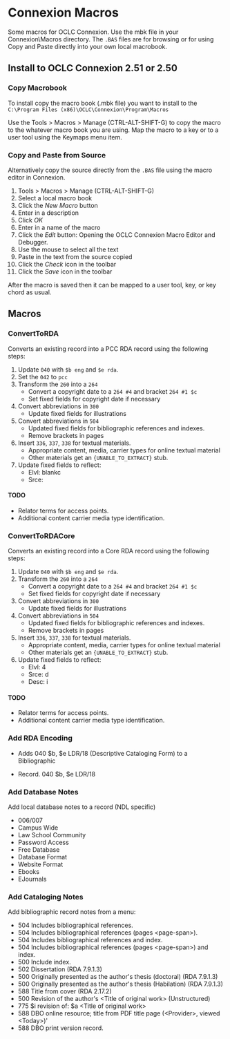 # Connexion Macros

Some macros for OCLC Connexion. Use the mbk file in your Connexion\Macros
directory. The `.BAS` files are for browsing or for using Copy and Paste
directly into your own local macrobook.

## Install to OCLC Connexion 2.51 or 2.50

### Copy Macrobook
To install copy the macro book (.mbk file) you want to install to the
`C:\Program Files (x86)\OCLC\Connexion\Program\Macros`

Use the Tools > Macros > Manage (CTRL-ALT-SHIFT-G) to copy the macro to the
whatever macro book you are using. Map the macro to a key or to a user tool
using the Keymaps menu item.

### Copy and Paste from Source

Alternatively copy the source directly from the `.BAS` file using the macro
editor in Connexion.

  1. Tools > Macros > Manage (CTRL-ALT-SHIFT-G)
  2. Select a local macro book
  3. Click the *New Macro* button
  4. Enter in a description
  5. Click *OK*
  6. Enter in a name of the macro
  7. Click the *Edit* button: Opening the OCLC Connexion Macro Editor and Debugger.
  8. Use the mouse to select all the text
  9. Paste in the text from the source copied
  10. Click the *Check* icon in the toolbar
  11. Click the *Save* icon in the toolbar

After the macro is saved then it can be mapped to a user tool, key, or key
chord as usual.

## Macros

### ConvertToRDA

Converts an existing record into a PCC RDA record using the following steps:

  1. Update `040` with `$b eng` and `$e rda`.
  2. Set the `042` to `pcc`
  3. Transform the `260` into a `264`
     * Convert a copyright date to a `264 #4` and bracket `264 #1 $c`
     * Set fixed fields for copyright date if necessary
  4. Convert abbreviations in `300`
     * Update fixed fields for illustrations
  5. Convert abbreviations in `504`
     * Updated fixed fields for bibliographic references and indexes.
     * Remove brackets in pages
  6. Insert `336`, `337`, `338` for textual materials.
     * Appropriate content, media, carrier types for online textual material
     * Other materials get an `{UNABLE_TO_EXTRACT}` stub.
  7. Update fixed fields to reflect:
     * Elvl: blankc
     * Srce: 

#### TODO

* Relator terms for access points.
* Additional content carrier media type identification.

### ConvertToRDACore
Converts an existing record into a Core RDA record using the following steps:

  1. Update `040` with `$b eng` and `$e rda`.
  2. Transform the `260` into a `264`
     * Convert a copyright date to a `264 #4` and bracket `264 #1 $c`
     * Set fixed fields for copyright date if necessary
  3. Convert abbreviations in `300`
     * Update fixed fields for illustrations
  4. Convert abbreviations in `504`
     * Updated fixed fields for bibliographic references and indexes.
     * Remove brackets in pages
  5. Insert `336`, `337`, `338` for textual materials.
     * Appropriate content, media, carrier types for online textual material
     * Other materials get an `{UNABLE_TO_EXTRACT}` stub.
  6. Update fixed fields to reflect:
     * Elvl: 4
     * Srce: d
     * Desc: i

#### TODO

* Relator terms for access points.
* Additional content carrier media type identification.

### Add RDA Encoding
  * Adds 040 $b, $e LDR/18 (Descriptive Cataloging Form) to a Bibliographic
  + Record. 040 $b, $e LDR/18

### Add Database Notes
Add local database notes to a record (NDL specific)

  * 006/007
  * Campus Wide
  * Law School Community
  * Password Access
  * Free Database
  * Database Format
  * Website Format
  * Ebooks
  * EJournals


### Add Cataloging Notes

Add bibliographic record notes from a menu:

  * 504 Includes bibliographical references.
  * 504 Includes bibliographical references (pages \<page-span\>).
  * 504 Includes bibliographical references and index.
  * 504 Includes bibliographical references (pages \<page-span\>) and index.
  * 500 Include index.
  * 502 Dissertation (RDA 7.9.1.3)
  * 500 Originally presented as the author's thesis (doctoral) (RDA 7.9.1.3)
  * 500 Originally presented as the author's thesis (Habilation) (RDA 7.9.1.3)
  * 588 Title from cover (RDA 2.17.2)
  * 500 Revision of the author's \<Title of original work\> (Unstructured)
  * 775 $i revision of: $a \<Title of original work\> 
  * 588 DBO online resource; title from PDF title page (\<Provider\>, viewed \<Today\>)'
  * 588 DBO print version record.
